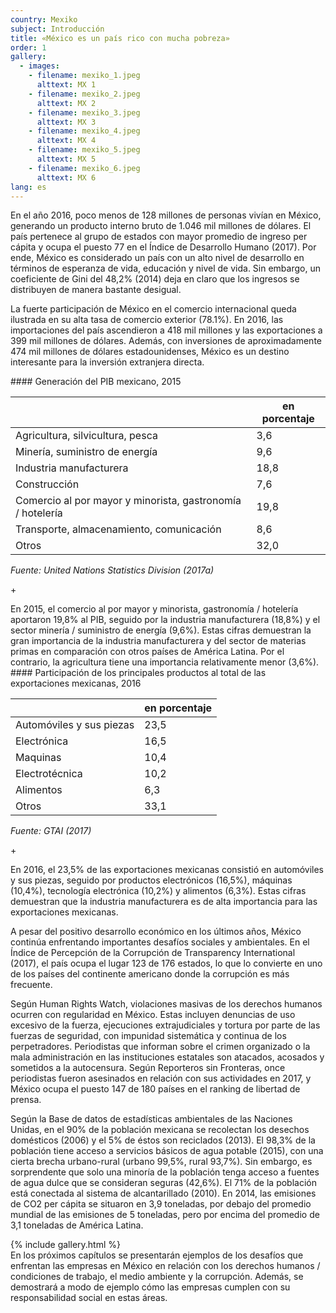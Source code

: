 ```yaml
---
country: Mexiko
subject: Introducción
title: «México es un país rico con mucha pobreza»
order: 1
gallery:
  - images:
    - filename: mexiko_1.jpeg
      alttext: MX 1
    - filename: mexiko_2.jpeg
      alttext: MX 2
    - filename: mexiko_3.jpeg
      alttext: MX 3
    - filename: mexiko_4.jpeg
      alttext: MX 4
    - filename: mexiko_5.jpeg
      alttext: MX 5
    - filename: mexiko_6.jpeg
      alttext: MX 6
lang: es
---
```

<!-- Text mit Sidestory rechts -->
<div class="has-sidestories-right grid" markdown="1">

<div class="content" markdown="1">
En el año 2016, poco menos de 128 millones de personas vivían en México, generando un producto interno bruto de 1.046 mil millones de dólares. El país pertenece al grupo de estados con mayor promedio de ingreso per cápita y ocupa el puesto 77 en el Índice de Desarrollo Humano (2017). Por ende, México es considerado un país con un alto nivel de desarrollo en términos de esperanza de vida, educación y nivel de vida. Sin embargo, un coeficiente de Gini del 48,2% (2014) deja en claro que los ingresos se distribuyen de manera bastante desigual.

La fuerte participación de México en el comercio internacional queda ilustrada en su alta tasa de comercio exterior (78.1%). En 2016, las importaciones del país ascendieron a 418 mil millones y las exportaciones a 399 mil millones de dólares. Además, con inversiones de aproximadamente 474 mil millones de dólares estadounidenses, México es un destino interesante para la inversión extranjera directa.
</div>

<div class="sidestory sidestory-right" markdown="1">
#### Generación del PIB mexicano, 2015

 &nbsp; | en porcentaje
 --- | ---
Agricultura, silvicultura, pesca | 3,6
Minería, suministro de energía | 9,6
Industria manufacturera | 18,8
Construcción | 7,6
Comercio al por mayor y minorista, gastronomía / hotelería | 19,8
Transporte, almacenamiento, comunicación | 8,6
Otros | 32,0

_Fuente: United Nations Statistics Division (2017a)_
<p class="sidestory-toggle"><span>+</span></p>
</div>

<div class="overlay sidestory-right-content content">
<div class="ss-content" markdown="1">
En 2015, el comercio al por mayor y minorista, gastronomía / hotelería aportaron 19,8% al PIB, seguido por la industria manufacturera (18,8%) y el sector minería / suministro de energía (9,6%). Estas cifras demuestran la gran importancia de la industria manufacturera y del sector de materias primas en comparación con otros países de América Latina. Por el contrario, la agricultura tiene una importancia relativamente menor (3,6%).
</div>
</div>

</div>


<!-- Text mit Sidestory links -->
<div class="has-sidestories-left grid" markdown="1">

<div class="sidestory sidestory-left" markdown="1">
#### Participación de los principales productos al total de las exportaciones mexicanas, 2016

 &nbsp; | en porcentaje
--- | ---
Automóviles y sus piezas | 23,5
Electrónica | 16,5
Maquinas | 10,4
Electrotécnica | 10,2
Alimentos | 6,3
Otros | 33,1

_Fuente: GTAI (2017)_

<p class="sidestory-toggle"><span>+</span></p>
</div>

<div class="overlay sidestory-left-content content">
<div class="ss-content">
<p>En 2016,  el 23,5% de las exportaciones mexicanas consistió en automóviles y sus piezas,   seguido por productos electrónicos  (16,5%), máquinas (10,4%), tecnología electrónica (10,2%) y alimentos (6,3%). Estas cifras demuestran que la industria manufacturera es de alta importancia para las exportaciones mexicanas.</p>
</div>
</div>

<div class="content" markdown="1">

A pesar del positivo desarrollo económico en los últimos años, México continúa enfrentando importantes desafíos sociales y ambientales. En el Índice de Percepción de la Corrupción de Transparency International (2017), el país ocupa el lugar 123 de 176 estados, lo que lo convierte en uno de los países del continente americano donde la corrupción es más frecuente.

Según Human Rights Watch, violaciones masivas de los derechos humanos ocurren con regularidad en México. Estas incluyen denuncias de uso excesivo de la fuerza, ejecuciones extrajudiciales y tortura por parte de las fuerzas de seguridad, con impunidad sistemática y continua de los perpetradores. Periodistas que informan sobre el crimen organizado o la mala administración en las instituciones estatales son atacados, acosados y sometidos a la autocensura. Según Reporteros sin Fronteras, once periodistas fueron asesinados en relación con sus actividades en 2017, y México ocupa el puesto 147 de 180 países en el ranking de libertad de prensa.

Según la Base de datos de estadísticas ambientales de las Naciones Unidas, en el 90% de la población mexicana se recolectan los desechos domésticos (2006) y el 5% de éstos son reciclados (2013). El 98,3% de la población tiene acceso a servicios básicos de agua potable (2015), con una cierta brecha urbano-rural (urbano 99,5%, rural 93,7%). Sin embargo, es sorprendente que solo una minoría de la población tenga acceso a fuentes de agua dulce que se consideran seguras (42,6%). El 71% de la población está conectada al sistema de alcantarillado (2010). En 2014, las emisiones de CO2 per cápita se situaron en 3,9 toneladas, por debajo del promedio mundial de las emisiones de 5 toneladas, pero por encima del promedio de 3,1 toneladas de América Latina.

</div>

</div>


<div class="media-wrapper">
{% include gallery.html %}
</div>

<div class="content" markdown="1">
En los próximos capítulos se presentarán ejemplos de los desafíos que enfrentan las empresas en México en relación con los derechos humanos / condiciones de trabajo, el medio ambiente y la corrupción. Además, se demostrará a modo de ejemplo cómo las empresas cumplen con su responsabilidad social en estas áreas.
</div>
